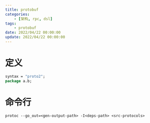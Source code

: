 ```yaml
---
title: protobuf
categories: 
	- [架构, rpc, dsl]
tags:
	- protobuf
date: 2022/04/22 00:00:00
update: 2022/04/22 00:00:00
---
```


# 定义

```protobuf
syntax = "proto2";
package a.b;
```

# 命令行

```shell
protoc --go_out=<gen-output-path> -I<deps-path> <src-protocols>
```


